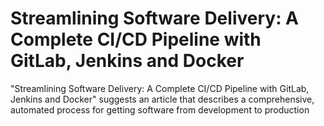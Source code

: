 # Streamlining Software Delivery: A Complete CI/CD Pipeline with GitLab, Jenkins and Docker
"Streamlining Software Delivery: A Complete CI/CD Pipeline with GitLab, Jenkins and Docker" suggests an article that describes a comprehensive, automated process for getting software from development to production
